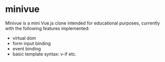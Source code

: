 # minivue
Minivue is a mini Vue.js clone intended for educational purposes, currently with the following features implemented:  
  * virtual dom  
  * form input binding  
  * event binding  
  * basic template syntax: v-if etc.  
